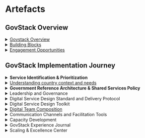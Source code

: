 # Artefacts

## **GovStack Overview**

<details>

<summary><a href="../../">Govstack Overview</a></summary>

### GovStack Introduction Presentation

**Description of artefact**:

**Link to artefact:**

### **GovStack YouTube channel**

&#x20;**Description of artefact**: **** The YouTube channel will house all of GovStack's Long and sh**o**rt format videos

**Link to artefact:**

### **GovStack service design & delivery approach posters**

**Description of artefact**: These posters can be printed out as physical posters.

**Link to artefact:**

### **Govstack physical Building Blocks 3D Printable**

**Description of artefact**:

**Link to artefact:**

### **Introduction to GovStack LMS**

**Description of artefact**: A short presentation that describes the structure of GovStack LMS, learning path and access.&#x20;

**Link to artefact:**

Part of **Module 1 on GovStack LMS**

### **Country Engagement Journey**

**Description of artefact**:

**Link to artefact:**

**Part of Module on GovStack LMS**

</details>

<details>

<summary><a href="../../2-description/objectives-and-scope.md">Building Blocks</a></summary>

### **Analytics & Business**

**Description of artefact**:

**Link to artefact:**

**Part of Module on GovStack LMS**

### Identification and Authentication

**Description of artefact**:

**Link to artefact:**

**Part of Module on GovStack LMS**

### Information Mediator&#x20;

**Description of artefact**:

**Link to artefact:**

**Part of Module on GovStack LMS**

### Messaging (SMS)&#x20;

**Description of artefact**:

**Link to artefact:**

**Part of Module on GovStack LMS**

### Workflow & Algorithm&#x20;

**Description of artefact**:

**Link to artefact:**

**Part of Module on GovStack LMS**

### Scheduling&#x20;

**Description of artefact**:

**Link to artefact:**

**Part of Module on GovStack LMS**

### Security&#x20;

**Description of artefact**:

**Link to artefact:**

**Part of Module on GovStack LMS**

### Consent Management&#x20;

**Description of artefact**:

**Link to artefact:**

**Part of Module on GovStack LMS**

### Digital Registries&#x20;

**Description of artefact**:

**Link to artefact:**

**Part of Module on GovStack LMS**

### Registration&#x20;

**Description of artefact**:

**Link to artefact:**

**Part of Module on GovStack LMS**

### Payments&#x20;

**Description of artefact**:

**Link to artefact:**

**Part of Module on GovStack LMS**

### Geographic Information Services (GIS)&#x20;

**Description of artefact**:

**Link to artefact:**

**Part of Module on GovStack LMS**

### Content Management&#x20;

**Description of artefact**:

**Link to artefact:**

**Part of Module on GovStack LMS**

### Artificial Intelligence&#x20;

**Description of artefact**:

**Link to artefact:**

**Part of Module on GovStack LMS**

### Client Case Management

**Description of artefact**:

**Link to artefact:**

**Part of Module on GovStack LMS**&#x20;

### eMarketplace (BB)

**Description of artefact**:

**Link to artefact:**

**Part of Module on GovStack LMS**

### Collaboration Management

**Description of artefact**:

**Link to artefact:**

**Part of Module on GovStack LMS**

### Data Collection&#x20;

**Description of artefact**:

**Link to artefact:**

**Part of Module on GovStack LMS**

### eLearning&#x20;

**Description of artefact**:

**Link to artefact:**

**Part of Module on GovStack LMS**

### Reporting & Dashboards&#x20;

**Description of artefact**:

**Link to artefact:**

**Part of Module on GovStack LMS**

### Shared Data Repositories&#x20;

**Description of artefact**:

**Link to artefact:**

**Part of Module on GovStack LMS**

</details>

<details>

<summary><a href="../../2-description/engagement-opportunities.md">Engagement Opportunities</a></summary>

### Scope of Work (MoU)

**Description of artefact**:

**Link to artefact:**

**Part of Module  on GovStack LMS**

### **High Level Roadmap (MoU)**

**Description of artefact**:

**Link to artefact:**

**Part of Module  on GovStack LMS**

### Initial team description (MoU)

**Description of artefact**:

**Link to artefact:**

**Part of Module  on GovStack LMS**

### Contract management platform for management of MoU

**Description of artefact**:

**Link to artefact:**

**Part of Module  on GovStack LMS**

### High Level Roadmap (Internal Team)

**Description of artefact**:

**Link to artefact:**

**Part of Module  on GovStack LMS**

### Guide + Template for development of Agreement of cooperation (various forms)

**Description of artefact**:

**Link to artefact:**

**Part of Module 1 on GovStack LMS**

### **D**evelopment of Agreement of cooperation (various forms)

**Description of artefact**:

**Link to artefact:**

**Part of Module 1 on GovStack LMS**

### **Onboarding Presentation for GovStack Country Team**

**Description of artefact**:

**Link to artefact:**

**Part of Module on GovStack LMS**

### Agreement of Cooperation for Countries Presentation

**Description of artefact**:

**Link to artefact:**

**Part of Module on GovStack LMS**

### Expression of Interest (Letter**, email, meeting**)

**Description of artefact**:

**Link to artefact:**

**Part of Module on GovStack LMS**

### Country Engagement Strategy

**Description of artefact**:

**Link to artefact:**

**Part of Module on GovStack LMS**

****

</details>

## GovStack Implementation Journey

<details>

<summary><strong>Service Identification &#x26; Prioritization</strong></summary>

### **Principles for Digital Development**

**Description of artefact**:

**Link to artefact:**

**Part of Module  on GovStack LMS**

### **Risk Identification**

**Description of artefact**:

**Link to artefact:**

**Part of Module  on GovStack LMS**

### Kickoff Presentation

**Description of artefact**:

**Link to artefact:**

**Part of Module  on GovStack LMS**

### Status Quo - 1 Presentation

**Description of artefact**:

**Link to artefact:**

**Part of Module  on GovStack LMS**

### Sector Domain ID&#x20;

**Description of artefact**:

**Link to artefact:**

**Part of Module  on GovStack LMS**

### Challenges to Digitization of Gov Services&#x20;

**Description of artefact**:

**Link to artefact:**

**Part of Module  on GovStack LMS**

### Priority Sector/domains for Digitization of Gov Services

**Description of artefact**:

**Link to artefact:**

**Part of Module  on GovStack LMS**

### Current assessment of Gov Digitization initiatives&#x20;

**Description of artefact**:

**Link to artefact:**

**Part of Module  on GovStack LMS**

### Introduction to GovStack & Recap of kickoff session

**Description of artefact**:

**Link to artefact:**

**Part of Module  on GovStack LMS**

### Country Digitization Report Template

**Description of artefact**:

**Link to artefact:**

**Part of Module  on GovStack LMS**

### GovStack Prioritization Guideline Deck

**Description of Artefact**

**Link to artefact:**

**Part of Module on GovStack LMS**

</details>

<details>

<summary><a href="../digital-strategy-and-governance/understanding-country-context-and-needs/">Understanding country context and needs</a></summary>

### Country Situation Report&#x20;

**Description of artefact**:

**Link to artefact:**

**Part of Module on GovStack LMS**

### Readiness Assessment Report

**Description of artefact**:

**Link to artefact:**

**Part of Module on GovStack LMS**

### Re**quest for Information 1 (RFI-1)**

**Description of artefact**:

**Link to artefact:**

**Part of Module on GovStack LMS**

### Re**quest for Information 2 (RFI-2)**

**Description of artefact**:

**Link to artefact:**

**Part of Module on GovStack LMS**

### **Explainer on how to use RFI-1**

**Description of artefact**:

**Link to artefact:**

**Part of Module on GovStack LMS**

### **Explainer on how to use RFI-2**

**Description of artefact**:

**Link to artefact:**

**Part of Module on GovStack LMS**

</details>

<details>

<summary><strong>Government Reference Architecture &#x26; Shared Services Policy</strong></summary>

### Strategic Government Adoption of GovStack EA

**Description of artefact**:

**Link to artefact:**

**Part of Module on GovStack LMS**

### Digital Transformation Level-Strategy

**Description of artefact**:

**Link to artefact:**

**Part of Module on GovStack LMS**

### Agile Architecture

**Description of artefact**:

**Link to artefact:**

**Part of Module on GovStack LMS**

### Enterprise Architecture Framework&#x20;

**Description of artefact**:

**Link to artefact:**

**Part of Module on GovStack LMS**

### **Data Exchange**

**Description of artefact**:

**Link to artefact:**

**Part of Module on GovStack LMS**

### **GovStack Eco-System Reference Architecture**

**Description of artefact**:

**Link to artefact:**

**Part of Module on GovStack LMS**

### Guidance on Agile framework prototyping for developing prototype

**Description of artefact**:

**Link to artefact:**

**Part of Module on GovStack LMS**

### Guidance on integrating GovStack with Digital Government

**Description of artefact**:

**Link to artefact:**

**Part of Module on GovStack LMS**

### Guidance on Architecture Continuity

**Description of artefact**:

**Link to artefact:**

**Part of Module on GovStack LMS**

### Shared Service Policy Template

**Description of artefact**:

Part of **Module on GovStack LMS**

### Design Shared Services Policies

**Description of artefact**:

Part of **Module on GovStack LMS**



</details>

<details>

<summary>Leadership and Governance</summary>

### Initial Country Who’s Who report (CWWR)/ high level stakeholders

**Description of artefact**:

**Link to artefact:**

**Part of Module  on GovStack LMS**

### S**takeholders Mapping (various forms)**

**Description of artefact**:

**Link to artefact:**

**Part of Module  on GovStack LMS**

### **Team Roles and Responsibilities**

**Description of artefact**:

**Link to artefact:**

**Part of Module  on GovStack LMS**

### Institutional governance and digital teams

**Description of artefact**:

**Link to artefact:**

**Part of Module  on GovStack LMS**

### Digital Transformation as a State Policy

**Description of artefact**:

**Link to artefact:**

**Part of Module  on GovStack LMS**

****

</details>

<details>

<summary>Digital Service Design Standard and Delivery Protocol</summary>

### **GovStack Service design approach**

**Description of artefact**:

Part of **Module on GovStack LMS**

### **Prioritization Workshop Methodology**

**Description of artefact**:

**Link to artefact:**

**Part of Module  on GovStack LMS**

### Presentation to explain GovStack approach to Digitise services

**Description of artefact**:

**Link to artefact:**

**Part of Module  on GovStack LMS**

### **GovStack service design Standard & Delivery protocol**&#x20;

**Description of artefact**:

Part of **Module on GovStack LMS**

### **Explainer on how to use RFI-3**

**Description of artefact**:

**Link to artefact:**

**Part of Module on GovStack LMS**

### **Explainer on how to use RFI-5**

**Description of artefact**:

**Link to artefact:**

**Part of Module on GovStack LMS**





</details>

<details>

<summary>Digital Service Design Toolkit</summary>

### **Design Thinking**

**Description of Artefact**

**Link to artefact:**

**Part of Module on GovStack LMS**

### How to Use Digital Service Design Toolkit

**Description of artefact**:

**Link to artefact:**

**Part of Module  on GovStack LMS**

### DIY identification of User & Business life events

**Description of artefact**:

**Link to artefact:**

**Part of Module  on GovStack LMS**

### User Needs Research Plan

**Description of artefact**:

**Link to artefact:**

**Part of Module  on GovStack LMS**

### User Needs Report

**Description of artefact**:

**Link to artefact:**

**Part of Module  on GovStack LMS**

### User Needs Assessment

**Description of artefact**:

**Link to artefact:**

**Part of Module  on GovStack LMS**

### User Journey

**Description of artefact**:

**Link to artefact:**

**Part of Module  on GovStack LMS**

### Life & business events

**Description of artefact**:

**Link to artefact:**

**Part of Module  on GovStack LMS**

### UX/UI Best Practices

**Description of artefact**:

**Link to artefact:**

**Part of Module  on GovStack LMS**

### MVP Feedback

**Description of artefact**:

**Link to artefact:**

**Part of Module  on GovStack LMS**

### BPMN Development Guide

**Description of artefact**:

**Link to artefact:**

**Part of Module  on GovStack LMS**

### Security Drills

**Description of artefact**:

**Link to artefact:**

**Part of Module  on GovStack LMS**

### QA template

**Description of artefact**:

**Link to artefact:**

**Part of Module  on GovStack LMS**

### Release plan to production in Sandbox

**Description of artefact**:

**Link to artefact:**

**Part of Module  on GovStack LMS**

### Test Scripts

**Description of artefact**:

**Link to artefact:**

**Part of Module  on GovStack LMS**

### Product Specifications

**Description of artefact**:

**Link to artefact:**

**Part of Module  on GovStack LMS**

### Technical Specifications

**Description of artefact**:

**Link to artefact:**

**Part of Module  on GovStack LMS**

Test Script Templates

**Description of artefact**:

**Link to artefact:**

**Part of Module  on GovStack LMS**

### Documentation of entire Design and Delivery

**Description of artefact**:

**Link to artefact:**

**Part of Module  on GovStack LMS**

### Q/A Template

**Description of artefact**:

**Link to artefact:**

**Part of Module  on GovStack LMS**

### Digital Security Drill

**Description of artefact**:

**Link to artefact:**

**Part of Module  on GovStack LMS**

### Product & technical requirement template

**Description of artefact**:

**Link to artefact:**

**Part of Module  on GovStack LMS**

### DevOps Pipeline

**Description of artefact**:

**Link to artefact:**

**Part of Module  on GovStack LMS**

### Tutorials on use of web sequence diagram

**Description of artefact**:

**Link to artefact:**

**Part of Module  on GovStack LMS**

</details>

<details>

<summary><a href="../digital-teams-composition.md">Digital Team Composition</a></summary>

### GovStack Country Team

**Description of artefact**:

**Link to artefact:**

Part of **Module on GovStack LMS**

### User Profiles Taxonomy

**Description of artefact**:

**Link to artefact:**

Part of **Module on GovStack LMS**

### Training course for IT

**Description of artefact**:

**Link to artefact:**

Part of **Module on GovStack LMS**

### Training course for Management

**Description of artefact**:

**Link to artefact:**

Part of **Module on GovStack LMS**

### Training course for Service Designers

**Description of artefact**:

**Link to artefact:**

Part of **Module on GovStack LMS**

### Training course for Policy makers

**Description of artefact**:

**Link to artefact:**

Part of **Module on GovStack LMS**

### Training course for Trainers

**Description of artefact**:

**Link to artefact:**

Part of **Module on GovStack LMS**

### **Facilitatory Training Plan**

**Description of artefact**:

**Link to artefact:**

Part of **Module on GovStack LMS**

###

</details>

<details>

<summary>Communication Channels and Facilitation Tools</summary>

### Introduction to CESK

**Description of artefact**:

**Link to artefact:**

**Part of Module  on GovStack LMS**

### Jira Project

**Description of artefact**:

**Link to artefact:**

**Part of Module  on GovStack LMS**

### Facilitation technique

**Description of artefact**:

**Link to artefact:**

**Part of Module  on GovStack LMS**

### Confluence Space

**Description of artefact**:

**Link to artefact:**

**Part of Module  on GovStack LMS**

### GiZ SharePoint Folder

**Description of artefact**:

**Link to artefact:**

**Part of Module  on GovStack LMS**

### White/Colab boards

**Description of artefact**:

**Link to artefact:**

**Part of Module  on GovStack LMS**

### Use of Facilitation tools

**Description of artefact**:

**Link to artefact:**

**Part of Module  on GovStack LMS**

</details>

<details>

<summary>Capacity Development</summary>

### Capacity Building Strategy/Assessment

**Description of artefact**:

**Link to artefact:**

**Part of Module on GovStack LMS**

### Re**quest for Information 4 (RFI-4)**

**Description of artefact**:

**Link to artefact:**

**Part of Module on GovStack LMS**

### **Explainer on how to use RFI-4**

**Description of artefact**:

**Link to artefact:**

**Part of Module on GovStack LMS**

### **Updated** Re**quest for Information 4 (RFI-4)**

**Description of artefact**:

**Link to artefact:**

**Part of Module on GovStack LMS**

### Capacity Building Budget Plan

**Description of artefact**:

**Link to artefact:**

### Curriculum Map

**Description of artefact**:

**Link to artefact:**

### Curricula development

**Description of artefact**:

**Link to artefact:**

### Sample Learner Journey

**Description of artefact**:

**Link to artefact:**

### GovStack C**apacity Building** Training Needs Analysis Template

**Description of artefact**:

**Link to artefact:**

**Part of Module on GovStack LMS**

### C**apacity** Building Gap Identification Template

**Description of artefact**:

**Link to artefact:**

### **Training Program Lifecycle**

**Description of artefact**:

**Link to artefact:**

**Part of Module on GovStack LMS**

### Service Usage Guide for Government Officials

**Description of artefact**:

**Link to artefact:**

**Part of Module on GovStack LMS**

### Service Usage Guide for **Citizens**

**Description of artefact**:

**Link to artefact:**

**Part of Module on GovStack LMS**



</details>

<details>

<summary>GovStack Experience Journal</summary>

### GovStack Experience Journal

**Description of artefact**:

**Link to artefact:**

**Part of Module on GovStack LMS**

### Launch Checklist for Services

**Description of artefact**:

**Link to artefact:**

**Part of Module on GovStack LMS**

### Infrastructure Checklist & procurement plan

**Description of artefact**:

**Link to artefact:**

**Part of Module on GovStack LMS**

### **Guide to Procurement**

**Description of artefact**:

**Link to artefact:**

**Part of Module on GovStack LMS**

### **Infrastructure Setup**

**Description of artefact**:

**Link to artefact:**

**Part of Module on GovStack LMS**

### **IT Service Support and Ecosystem**

**Description of artefact**:

**Link to artefact:**

**Part of Module on GovStack LMS**

</details>

<details>

<summary>Scaling &#x26; Excellence Center</summary>

### **Green GovStack Procurement Guide**

**Description of artefact**:

**Link to artefact:**

**Part of Module on GovStack LMS**

</details>
